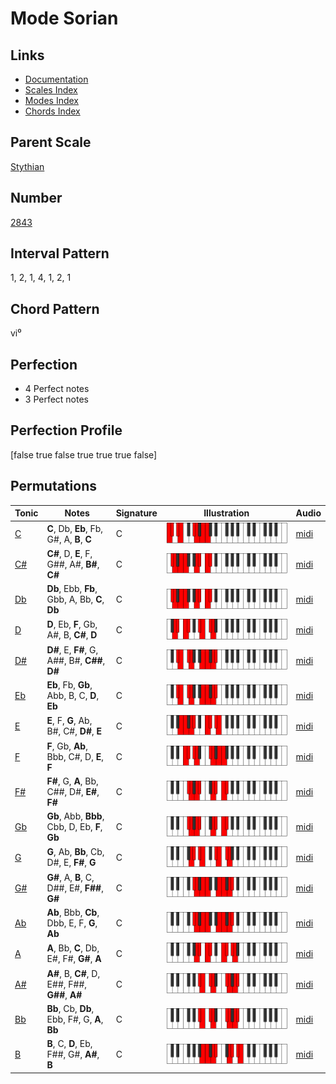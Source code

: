 # Mode Sorian

## Links

- [Documentation](README.md)
- [Scales Index](Scales.md)
- [Modes Index](Modes.md)
- [Chords Index](Chords.md)

## Parent Scale

[Stythian](ScaleStythian.md)

## Number

[2843](https://ianring.com/musictheory/scales/2843)

## Interval Pattern

1, 2, 1, 4, 1, 2, 1

## Chord Pattern

vi⁰

## Perfection

- 4 Perfect notes
- 3 Perfect notes

## Perfection Profile

[false true false true true true false]

## Permutations

| Tonic | Notes | Signature | Illustration | Audio |
|-------|-------|-----------|--------------|-------|
| [C](ModeCNaturalSorian.md) | **C**, Db, **Eb**, Fb, G#, A, **B**, **C** | C | ![CNaturalSorian](ModeCNaturalSorian.png) | [midi](https://github.com/edipermadi/music/blob/main/docs/ModeCNaturalSorian.mid?raw=true) |
| [C#](ModeCSharpSorian.md) | **C#**, D, **E**, F, G##, A#, **B#**, **C#** | C | ![CSharpSorian](ModeCSharpSorian.png) | [midi](https://github.com/edipermadi/music/blob/main/docs/ModeCSharpSorian.mid?raw=true) |
| [Db](ModeDFlatSorian.md) | **Db**, Ebb, **Fb**, Gbb, A, Bb, **C**, **Db** | C | ![DFlatSorian](ModeDFlatSorian.png) | [midi](https://github.com/edipermadi/music/blob/main/docs/ModeDFlatSorian.mid?raw=true) |
| [D](ModeDNaturalSorian.md) | **D**, Eb, **F**, Gb, A#, B, **C#**, **D** | C | ![DNaturalSorian](ModeDNaturalSorian.png) | [midi](https://github.com/edipermadi/music/blob/main/docs/ModeDNaturalSorian.mid?raw=true) |
| [D#](ModeDSharpSorian.md) | **D#**, E, **F#**, G, A##, B#, **C##**, **D#** | C | ![DSharpSorian](ModeDSharpSorian.png) | [midi](https://github.com/edipermadi/music/blob/main/docs/ModeDSharpSorian.mid?raw=true) |
| [Eb](ModeEFlatSorian.md) | **Eb**, Fb, **Gb**, Abb, B, C, **D**, **Eb** | C | ![EFlatSorian](ModeEFlatSorian.png) | [midi](https://github.com/edipermadi/music/blob/main/docs/ModeEFlatSorian.mid?raw=true) |
| [E](ModeENaturalSorian.md) | **E**, F, **G**, Ab, B#, C#, **D#**, **E** | C | ![ENaturalSorian](ModeENaturalSorian.png) | [midi](https://github.com/edipermadi/music/blob/main/docs/ModeENaturalSorian.mid?raw=true) |
| [F](ModeFNaturalSorian.md) | **F**, Gb, **Ab**, Bbb, C#, D, **E**, **F** | C | ![FNaturalSorian](ModeFNaturalSorian.png) | [midi](https://github.com/edipermadi/music/blob/main/docs/ModeFNaturalSorian.mid?raw=true) |
| [F#](ModeFSharpSorian.md) | **F#**, G, **A**, Bb, C##, D#, **E#**, **F#** | C | ![FSharpSorian](ModeFSharpSorian.png) | [midi](https://github.com/edipermadi/music/blob/main/docs/ModeFSharpSorian.mid?raw=true) |
| [Gb](ModeGFlatSorian.md) | **Gb**, Abb, **Bbb**, Cbb, D, Eb, **F**, **Gb** | C | ![GFlatSorian](ModeGFlatSorian.png) | [midi](https://github.com/edipermadi/music/blob/main/docs/ModeGFlatSorian.mid?raw=true) |
| [G](ModeGNaturalSorian.md) | **G**, Ab, **Bb**, Cb, D#, E, **F#**, **G** | C | ![GNaturalSorian](ModeGNaturalSorian.png) | [midi](https://github.com/edipermadi/music/blob/main/docs/ModeGNaturalSorian.mid?raw=true) |
| [G#](ModeGSharpSorian.md) | **G#**, A, **B**, C, D##, E#, **F##**, **G#** | C | ![GSharpSorian](ModeGSharpSorian.png) | [midi](https://github.com/edipermadi/music/blob/main/docs/ModeGSharpSorian.mid?raw=true) |
| [Ab](ModeAFlatSorian.md) | **Ab**, Bbb, **Cb**, Dbb, E, F, **G**, **Ab** | C | ![AFlatSorian](ModeAFlatSorian.png) | [midi](https://github.com/edipermadi/music/blob/main/docs/ModeAFlatSorian.mid?raw=true) |
| [A](ModeANaturalSorian.md) | **A**, Bb, **C**, Db, E#, F#, **G#**, **A** | C | ![ANaturalSorian](ModeANaturalSorian.png) | [midi](https://github.com/edipermadi/music/blob/main/docs/ModeANaturalSorian.mid?raw=true) |
| [A#](ModeASharpSorian.md) | **A#**, B, **C#**, D, E##, F##, **G##**, **A#** | C | ![ASharpSorian](ModeASharpSorian.png) | [midi](https://github.com/edipermadi/music/blob/main/docs/ModeASharpSorian.mid?raw=true) |
| [Bb](ModeBFlatSorian.md) | **Bb**, Cb, **Db**, Ebb, F#, G, **A**, **Bb** | C | ![BFlatSorian](ModeBFlatSorian.png) | [midi](https://github.com/edipermadi/music/blob/main/docs/ModeBFlatSorian.mid?raw=true) |
| [B](ModeBNaturalSorian.md) | **B**, C, **D**, Eb, F##, G#, **A#**, **B** | C | ![BNaturalSorian](ModeBNaturalSorian.png) | [midi](https://github.com/edipermadi/music/blob/main/docs/ModeBNaturalSorian.mid?raw=true) |

